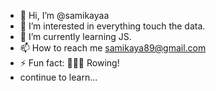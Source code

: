 - 👋 Hi, I’m @samikayaa
- 👀 I’m interested in everything touch the data.
- 🌱 I’m currently learning JS.
- 📫 How to reach me samikaya89@gmail.com
- ⚡ Fun fact: 🚣‍♀️🚣 Rowing!
- continue to learn...
